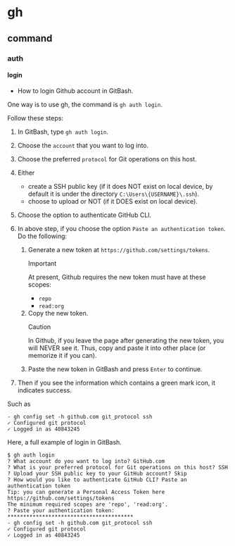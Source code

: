 # gh
## command
### auth
#### login

+ How to login Github account in GitBash.

One way is to use gh, the command is `gh auth login`.

Follow these steps:

1. In GitBash, type `gh auth login`.
2. Choose the `account` that you want to log into.
3. Choose the preferred `protocol` for Git operations on this host.
4. Either 
   + create a SSH public key (if it does NOT exist on local device, by default it is under the directory `C:\Users\{USERNAME}\.ssh`).
   + choose to upload or NOT (if it DOES exist on local device).
5. Choose the option to authenticate GitHub CLI.
6. In above step, if you choose the option `Paste an authentication token`. Do the following:
   1. Generate a new token at `https://github.com/settings/tokens`.
      > [!IMPORTANT]
      > At present, Github requires the new token must have at these scopes:
      > + `repo`
      > + `read:org`
   2. Copy the new token.
      > [!CAUTION]
      > In Github, if you leave the page after generating the new token, you will NEVER see it. Thus, copy and paste it into other place (or memorize it if you can).
   3. Paste the new token in GitBash and press `Enter` to continue.
   
7. Then if you see the information which contains a green mark icon, it indicates success.

Such as

```
- gh config set -h github.com git_protocol ssh
✓ Configured git protocol
✓ Logged in as 40843245
```   

Here, a full example of login in GitBash.

```
$ gh auth login
? What account do you want to log into? GitHub.com
? What is your preferred protocol for Git operations on this host? SSH
? Upload your SSH public key to your GitHub account? Skip
? How would you like to authenticate GitHub CLI? Paste an authentication token
Tip: you can generate a Personal Access Token here https://github.com/settings/tokens
The minimum required scopes are 'repo', 'read:org'.
? Paste your authentication token: ****************************************
- gh config set -h github.com git_protocol ssh
✓ Configured git protocol
✓ Logged in as 40843245
```
